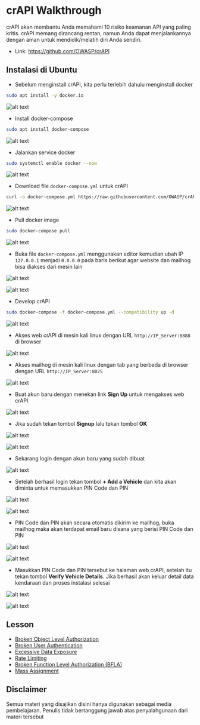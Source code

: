 # crAPI Walkthrough
crAPI akan membantu Anda memahami 10 risiko keamanan API yang paling kritis. crAPI memang dirancang rentan, namun Anda dapat menjalankannya dengan aman untuk mendidik/melatih diri Anda sendiri.
- Link: https://github.com/OWASP/crAPI

## Instalasi di Ubuntu
- Sebelum menginstall crAPI, kita perlu terlebih dahulu menginstall docker
```sh
sudo apt install -y docker.io
```

![alt text](https://github.com/rahardian-dwi-saputra/crAPI-walkthrough/blob/main/assets/instalasi/1.JPG)

- Install docker-compose
```sh
sudo apt install docker-compose
```

![alt text](https://github.com/rahardian-dwi-saputra/crAPI-walkthrough/blob/main/assets/instalasi/2.JPG)

- Jalankan service docker
```sh
sudo systemctl enable docker --now
```

![alt text](https://github.com/rahardian-dwi-saputra/crAPI-walkthrough/blob/main/assets/instalasi/3.JPG)

- Download file `docker-compose.yml` untuk crAPI
```sh
curl -o docker-compose.yml https://raw.githubusercontent.com/OWASP/crAPI/main/deploy/docker/docker-compose.yml
```

![alt text](https://github.com/rahardian-dwi-saputra/crAPI-walkthrough/blob/main/assets/instalasi/4.JPG)

- Pull docker image
```sh
sudo docker-compose pull
```

![alt text](https://github.com/rahardian-dwi-saputra/crAPI-walkthrough/blob/main/assets/instalasi/5.JPG)

- Buka file `docker-compose.yml` menggunakan editor kemudian ubah IP `127.0.0.1` menjadi `0.0.0.0` pada baris berikut agar website dan mailhog bisa diakses dari mesin lain

![alt text](https://github.com/rahardian-dwi-saputra/crAPI-walkthrough/blob/main/assets/instalasi/6.JPG)

![alt text](https://github.com/rahardian-dwi-saputra/crAPI-walkthrough/blob/main/assets/instalasi/7.JPG)

- Develop crAPI
```sh
sudo docker-compose -f docker-compose.yml --compatibility up -d
```

![alt text](https://github.com/rahardian-dwi-saputra/crAPI-walkthrough/blob/main/assets/instalasi/8.JPG)

- Akses web crAPI di mesin kali linux dengan URL `http://IP_Server:8888` di browser

![alt text](https://github.com/rahardian-dwi-saputra/crAPI-walkthrough/blob/main/assets/instalasi/9.JPG)

- Akses mailhog di mesin kali linux dengan tab yang berbeda di browser dengan URL `http://IP_Server:8025`

![alt text](https://github.com/rahardian-dwi-saputra/crAPI-walkthrough/blob/main/assets/instalasi/10.JPG)

- Buat akun baru dengan menekan link **Sign Up** untuk mengakses web crAPI

![alt text](https://github.com/rahardian-dwi-saputra/crAPI-walkthrough/blob/main/assets/instalasi/11.JPG)

- Jika sudah tekan tombol **Signup** lalu tekan tombol **OK**

![alt text](https://github.com/rahardian-dwi-saputra/crAPI-walkthrough/blob/main/assets/instalasi/12.JPG)

![alt text](https://github.com/rahardian-dwi-saputra/crAPI-walkthrough/blob/main/assets/instalasi/13.JPG)

- Sekarang login dengan akun baru yang sudah dibuat

![alt text](https://github.com/rahardian-dwi-saputra/crAPI-walkthrough/blob/main/assets/instalasi/14.JPG)

- Setelah berhasil login tekan tombol **+ Add a Vehicle** dan kita akan diminta untuk memasukkan PIN Code dan PIN

![alt text](https://github.com/rahardian-dwi-saputra/crAPI-walkthrough/blob/main/assets/instalasi/15.JPG)

![alt text](https://github.com/rahardian-dwi-saputra/crAPI-walkthrough/blob/main/assets/instalasi/16.JPG)

- PIN Code dan PIN akan secara otomatis dikirim ke mailhog, buka mailhog maka akan terdapat email baru disana yang berisi PIN Code dan PIN

![alt text](https://github.com/rahardian-dwi-saputra/crAPI-walkthrough/blob/main/assets/instalasi/17.JPG)

![alt text](https://github.com/rahardian-dwi-saputra/crAPI-walkthrough/blob/main/assets/instalasi/18.JPG)

- Masukkan PIN Code dan PIN tersebut ke halaman web crAPI, setelah itu tekan tombol **Verify Vehicle Details**. Jika berhasil akan keluar detail data kendaraan dan proses instalasi selesai

![alt text](https://github.com/rahardian-dwi-saputra/crAPI-walkthrough/blob/main/assets/instalasi/19.JPG)

![alt text](https://github.com/rahardian-dwi-saputra/crAPI-walkthrough/blob/main/assets/instalasi/20.JPG)

## Lesson
- [Broken Object Level Authorization](Broken%20Object%20Level%20Authorization.md)
- [Broken User Authentication](Broken%20User%20Authentication.md)
- [Excessive Data Exposure](Excessive%20Data%20Exposure.md)
- [Rate Limiting](Rate%20Limiting.md)
- [Broken Function Level Authorization (BFLA)](Broken%20Level%20Function%20Authorization.md)
- [Mass Assignment](Mass%20Assignment.md)

## Disclaimer
Semua materi yang disajikan disini hanya digunakan sebagai media pembelajaran. Penulis tidak bertanggung jawab atas penyalahgunaan dari materi tersebut